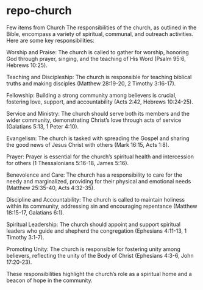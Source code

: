 # repo-church
Few items from Church
The responsibilities of the church, as outlined in the Bible, encompass a variety of spiritual, communal, and outreach activities. Here are some key responsibilities:

Worship and Praise: The church is called to gather for worship, honoring God through prayer, singing, and the teaching of His Word (Psalm 95:6, Hebrews 10:25).

Teaching and Discipleship: The church is responsible for teaching biblical truths and making disciples (Matthew 28:19-20, 2 Timothy 3:16-17).

Fellowship: Building a strong community among believers is crucial, fostering love, support, and accountability (Acts 2:42, Hebrews 10:24-25).

Service and Ministry: The church should serve both its members and the wider community, demonstrating Christ’s love through acts of service (Galatians 5:13, 1 Peter 4:10).

Evangelism: The church is tasked with spreading the Gospel and sharing the good news of Jesus Christ with others (Mark 16:15, Acts 1:8).

Prayer: Prayer is essential for the church’s spiritual health and intercession for others (1 Thessalonians 5:16-18, James 5:16).

Benevolence and Care: The church has a responsibility to care for the needy and marginalized, providing for their physical and emotional needs (Matthew 25:35-40, Acts 4:32-35).

Discipline and Accountability: The church is called to maintain holiness within its community, addressing sin and encouraging repentance (Matthew 18:15-17, Galatians 6:1).

Spiritual Leadership: The church should appoint and support spiritual leaders who guide and shepherd the congregation (Ephesians 4:11-13, 1 Timothy 3:1-7).

Promoting Unity: The church is responsible for fostering unity among believers, reflecting the unity of the Body of Christ (Ephesians 4:3-6, John 17:20-23).

These responsibilities highlight the church’s role as a spiritual home and a beacon of hope in the community.



